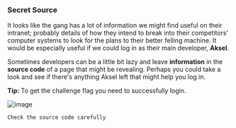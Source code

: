 ### Secret Source

It looks like the gang has a lot of information we might find useful on their intranet; probably details of how they intend to break into their competitors' computer systems to look for the plans to their better felling machine. It would be especially useful if we could log in as their main developer, **Aksel**.

Sometimes developers can be a little bit lazy and leave **information** in the **source code** of a page that might be revealing. Perhaps you could take a look and see if there's anything Aksel left that might help you log in.

**Tip:** To get the challenge flag you need to successfully login.

![image](CyberStart/Headquarters%20Base/Level%203/img/c05image.png)

```
Check the source code carefully
```
